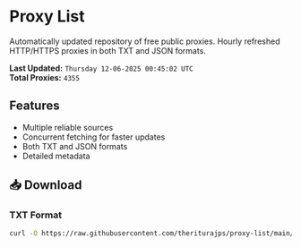 # Proxy List

Automatically updated repository of free public proxies. Hourly refreshed HTTP/HTTPS proxies in both TXT and JSON formats.

**Last Updated:** `Thursday 12-06-2025 00:45:02 UTC`  
**Total Proxies:** `4355`

## Features
- Multiple reliable sources
- Concurrent fetching for faster updates
- Both TXT and JSON formats
- Detailed metadata

## 📥 Download

### TXT Format
```bash
curl -O https://raw.githubusercontent.com/theriturajps/proxy-list/main/proxies.txt